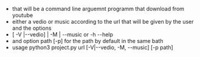 - that  will be a command line arguemnt programm that download from youtube 
- either a vedio or music according to the url that will be given by the user and the options
- [ -V |--vedio]  | -M | --music or -h --help 
- and option path [-p] for the path by default in the same bath
- usage python3 project.py url [-V|--vedio, -M, --music] [-p path]